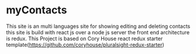 # myContacts
This site is an multi languages site for showing editing and deleting contacts
this site is build with react js over a node js server
the front end architecture is redux.
This Project is based on Cory House react redux starter template(https://github.com/coryhouse/pluralsight-redux-starter)

